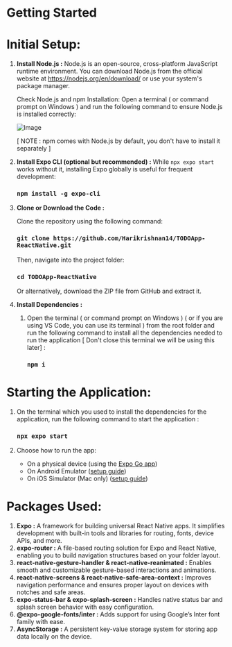 # Getting Started
# Initial Setup:

1. **Install Node.js :** Node.js is an open-source, cross-platform JavaScript runtime environment. You can download Node.js from the official website at https://nodejs.org/en/download/ or use your system's package manager.

   Check Node.js and npm Installation:
   Open a terminal ( or command prompt on Windows ) and run the following command to ensure Node.js is installed correctly:

   ![Image](https://github.com/user-attachments/assets/5b6a1362-a3a7-4997-a2ef-9d83be414541)

   [ NOTE : npm comes with Node.js by default, you don't have to install it separately ]

2. **Install Expo CLI (optional but recommended) :** While `npx expo start` works without it, installing Expo globally is useful for frequent development:
   ### `npm install -g expo-cli`

4. **Clone or Download the Code :**

   Clone the repository using the following command:
   ### `git clone https://github.com/Harikrishnan14/TODOApp-ReactNative.git`

   Then, navigate into the project folder:
   ### `cd TODOApp-ReactNative`

   Or alternatively, download the ZIP file from GitHub and extract it.

5. **Install Dependencies :**
   1. Open the terminal ( or command prompt on Windows ) ( or if you are using VS Code, you can use its terminal ) from the root folder and run the following command to install all the dependencies needed to run the application [ Don't close this terminal we will be using this later] :
      ### `npm i`
      
# Starting the Application:

1. On the terminal which you used to install the dependencies for the application, run the following command to start the application :
   ### `npx expo start`
   
2. Choose how to run the app:
      - On a physical device (using the [Expo Go app](https://expo.dev/go))
      - On Android Emulator ([setup guide](https://docs.expo.dev/workflow/android-studio-emulator/))
      - On iOS Simulator (Mac only) ([setup guide](https://docs.expo.dev/workflow/ios-simulator/))

# Packages Used:

1. **Expo :** A framework for building universal React Native apps. It simplifies development with built-in tools and libraries for routing, fonts, device APIs, and more.
2. **expo-router :** A file-based routing solution for Expo and React Native, enabling you to build navigation structures based on your folder layout.
3. **react-native-gesture-handler & react-native-reanimated :** Enables smooth and customizable gesture-based interactions and animations.
4. **react-native-screens & react-native-safe-area-context :** Improves navigation performance and ensures proper layout on devices with notches and safe areas.
5. **expo-status-bar & expo-splash-screen :** Handles native status bar and splash screen behavior with easy configuration.
6. **@expo-google-fonts/inter :** Adds support for using Google’s Inter font family with ease.
7. **AsyncStorage :** A persistent key-value storage system for storing app data locally on the device.
